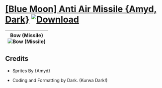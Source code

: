 # [\[Blue Moon\] Anti Air Missile {Amyd, Dark}](https://github.com/Klokinator/FE-Repo/tree/main/Battle%20Animations/Advance%20Wars%20Animation%20Ports/%5BBlue%20Moon%5D%20Anti%20Air%20Missile%20%7BAmyd,%20Dark%7D) [![Download](https://img.shields.io/badge/Download--red?style=social&logo=github)](https://minhaskamal.github.io/DownGit/#/home?url=https://github.com/Klokinator/FE-Repo/tree/main/Battle%20Animations/Advance%20Wars%20Animation%20Ports/%5BBlue%20Moon%5D%20Anti%20Air%20Missile%20%7BAmyd,%20Dark%7D)

| <b>Bow (Missile)</b><br/><img alt="Bow (Missile)" src="https://raw.githubusercontent.com/Klokinator/FE-Repo/main/Battle%20Animations/Advance%20Wars%20Animation%20Ports/%5BBlue%20Moon%5D%20Anti%20Air%20Missile%20%7BAmyd,%20Dark%7D/5.%20Bow%20(Missile)/Bow.gif"/> |
| :---: |

## Credits

- Sprites By {Amyd}

- Coding and Formatting by Dark. (Kurwa Dark!)

